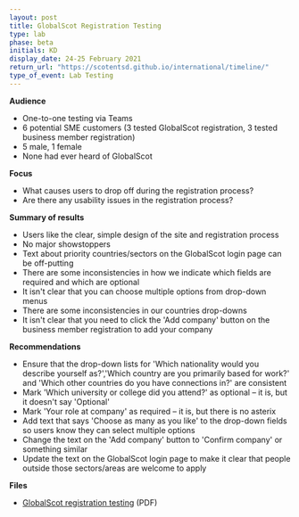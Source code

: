 ```yaml
---
layout: post
title: GlobalScot Registration Testing
type: lab
phase: beta
initials: KD
display_date: 24-25 February 2021
return_url: "https://scotentsd.github.io/international/timeline/"
type_of_event: Lab Testing
---
```



**Audience**
- One-to-one testing via Teams
- 6 potential SME customers (3 tested GlobalScot registration, 3 tested business member registration)
- 5 male, 1 female
- None had ever heard of GlobalScot

**Focus**
- What causes users to drop off during the registration process? 
- Are there any usability issues in the registration process?

**Summary of results**
- Users like the clear, simple design of the site and registration process
- No major showstoppers
- Text about priority countries/sectors on the GlobalScot login page can be off-putting
- There are some inconsistencies in how we indicate which fields are required and which are optional
- It isn't clear that you can choose multiple options from drop-down menus
- There are some inconsistencies in our countries drop-downs
- It isn't clear that you need to click the 'Add company' button on the business member registration to add your company

**Recommendations**
- Ensure that the drop-down lists for 'Which nationality would you describe yourself as?','Which country are you primarily based for work?' and 'Which other countries do you have connections in?' are consistent
- Mark 'Which university or college did you attend?' as optional – it is, but it doesn't say 'Optional'
- Mark 'Your role at company' as required – it is, but there is no asterix
- Add text that says 'Choose as many as you like' to the drop-down fields so users know they can select multiple options
- Change the text on the 'Add company' button to 'Confirm company' or something similar
- Update the text on the GlobalScot login page to make it clear that people outside those sectors/areas are welcome to apply   

**Files**
- [GlobalScot registration testing](/international/files/2021_02_24_F2F_GlobalScot.pdf) (PDF)
